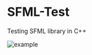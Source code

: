 # SFML-Test
Testing SFML library in C++

![example](https://gyazo.com/391340ef631ec88e4a57f2ddcadec80e)
